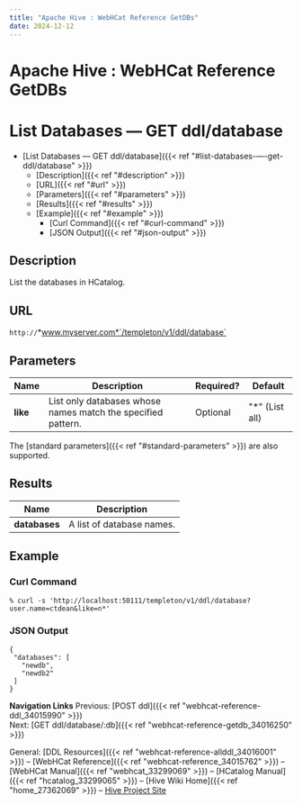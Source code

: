 ```yaml
---
title: "Apache Hive : WebHCat Reference GetDBs"
date: 2024-12-12
---
```










# Apache Hive : WebHCat Reference GetDBs






# List Databases — GET ddl/database


* [List Databases — GET ddl/database]({{< ref "#list-databases-—-get-ddl/database" >}})
	+ [Description]({{< ref "#description" >}})
	+ [URL]({{< ref "#url" >}})
	+ [Parameters]({{< ref "#parameters" >}})
	+ [Results]({{< ref "#results" >}})
	+ [Example]({{< ref "#example" >}})
		- [Curl Command]({{< ref "#curl-command" >}})
		- [JSON Output]({{< ref "#json-output" >}})




## Description

List the databases in HCatalog.

## URL

`http://`*www.myserver.com*`/templeton/v1/ddl/database`

## Parameters



| Name | Description | Required? | Default |
| --- | --- | --- | --- |
| **like** | List only databases whose names match the specified pattern. | Optional | "*" (List all) |

The [standard parameters]({{< ref "#standard-parameters" >}}) are also supported.

## Results



| Name | Description |
| --- | --- |
| **databases** | A list of database names. |

## Example

### Curl Command



```
% curl -s 'http://localhost:50111/templeton/v1/ddl/database?user.name=ctdean&like=n*'

```

### JSON Output



```
{
 "databases": [
   "newdb",
   "newdb2"
 ]
}

```

  


**Navigation Links**
Previous: [POST ddl]({{< ref "webhcat-reference-ddl_34015990" >}})   
 Next: [GET ddl/database/:db]({{< ref "webhcat-reference-getdb_34016250" >}})

General: [DDL Resources]({{< ref "webhcat-reference-allddl_34016001" >}}) – [WebHCat Reference]({{< ref "webhcat-reference_34015762" >}}) – [WebHCat Manual]({{< ref "webhcat_33299069" >}}) – [HCatalog Manual]({{< ref "hcatalog_33299065" >}}) – [Hive Wiki Home]({{< ref "home_27362069" >}}) – [Hive Project Site](http://hive.apache.org/)




 

 

